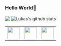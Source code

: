 ### Hello World👋
<p align="left">
   <img align="center" src="https://github-readme-stats.vercel.app/api/top-langs/?username=luskasouza&theme=radical&hile_langs_below=1&layout=compact"/>
 	 <img align="center" src="https://github-readme-stats.vercel.app/api?username=luskasouza&show_icons=true&theme=radical&line_height=20" alt="Lukas's github stats"/>
    
</p>
<link rel="stylesheet" href="https://cdn.jsdelivr.net/gh/devicons/devicon@v2.15.1/devicon.min.css">
<table>
   <tr>
      <td><img style="width: 40px;" src="https://cdn.jsdelivr.net/gh/devicons/devicon/icons/javascript/javascript-original.svg" /></td>
      <td><img style="width: 40px;" src="https://cdn.jsdelivr.net/gh/devicons/devicon/icons/php/php-original.svg"/></td>
      <td><img style="width: 40px;" src="https://cdn.jsdelivr.net/gh/devicons/devicon/icons/python/python-original.svg"/></td>
   </tr>
</table>
